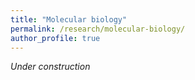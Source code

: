 ```yaml
---
title: "Molecular biology"
permalink: /research/molecular-biology/
author_profile: true
---
```


*Under construction*
